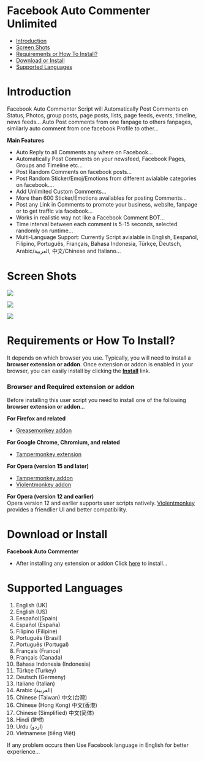 Facebook Auto Commenter Unlimited
=================================
- [Introduction](#introduction)
- [Screen Shots](#screen-shots)
- [Requirements or How To Install?](#requirements-or-how-to-install)
- [Download or Install](#download-or-install)
- [Supported Languages](#supported-languages)

Introduction
============
Facebook Auto Commenter Script will Automatically Post Comments on Status, Photos, group posts, page posts, lists, page feeds, events, timeline, news feeds... Auto Post comments from one fanpage to others fanpages, similarly auto comment from one facebook Profile to other...

<b>Main Features</b>
- Auto Reply to all Comments any where on Facebook...
- Automatically Post Comments on your newsfeed, Facebook Pages, Groups and Timeline etc...
- Post Random Comments on facebook posts...
- Post Random Sticker/Emoj/Emotions from different avialable categories on facebook....
- Add Unlimited Custom Comments...
- More than 600 Sticker/Emotions availables for posting Comments...
- Post any Link in Comments to promote your business, website, fanpage or to get traffic via facebook...
- Works in realistic way not like a Facebook Comment BOT...
- Time interval between each comment is 5-15 seconds, selected randomly on runtime...
- Multi-Language Support: Currently Script avialable in English, Eespañol, Filipino, Português, Français, Bahasa Indonesia, Türkçe, Deutsch, Arabic/العربية, 中文/Chinese and Italiano...

Screen Shots
=============
![](https://github.com/ZiaUrR3hman/FacebookAutoLikeProfessional/raw/master/images/FacebookAutoComment.png)

![](https://github.com/ZiaUrR3hman/FacebookAutoLikeProfessional/raw/master/images/FacebookAutoCommentReplyFreeBot.png)

![](https://github.com/ZiaUrR3hman/FacebookAutoLikeProfessional/raw/master/images/FacebookAutoRandomComments.png)


Requirements or How To Install?
==============================
It depends on which browser you use. Typically, you will need to install a <b>browser extension or addon</b>.
Once extension or addon is enabled in your browser, you can easily install by clicking the  <b>[Install](#download-or-install)</b> link.

<h3>Browser and Required extension or addon</h3>
Before installing this user script you need to install one of the following <b>browser extension or addon</b>...

<b>For Firefox and related</b>
  - [Greasemonkey addon](https://addons.mozilla.org/en-us/firefox/addon/greasemonkey)

<b>For Google Chrome, Chromium, and related</b>
  - [Tampermonkey extension](https://chrome.google.com/webstore/detail/tampermonkey/dhdgffkkebhmkfjojejmpbldmpobfkfo) <br>

<b>For Opera (version 15 and later)</b>
  - [Tampermonkey addon](https://addons.opera.com/en/extensions/details/tampermonkey-beta)<br>
  - [Violentmonkey addon](https://addons.opera.com/en/extensions/details/violent-monkey)

<b>For Opera (version 12 and earlier)</b><br>
Opera version 12 and earlier supports user scripts natively. [Violentmonkey](https://addons.opera.com/en/extensions/details/violent-monkey) provides a friendlier UI and better compatibility.

Download or Install
===================
<b>Facebook Auto Commenter</b>
- After installing any extension or addon Click [here](https://raw.githubusercontent.com/ZiaUrR3hman/FacebookAutoCommenter/master/FacebookAutoComment.user.js) to install...


Supported Languages
===================
1.	English (UK)<br>
2.	English (US)<br>
3.	Eespañol(Spain)<br>
4.	Español (España)<br>
5.	Filipino (Filipine)<br>
6.	Português (Brasil)<br>
7.	Português (Portugal)<br>
8.	Français (France)<br>
9.	Français (Canada)<br>
10.	Bahasa Indonesia (Indonesia)<br>
11.	Türkçe (Turkey)<br>
12.	Deutsch (Germeny)<br>
13.	Italiano (Italian)<br>
14.	Arabic (العربية)<br>
15.	Chinese (Taiwan) 中文(台灣)<br>
16.	Chinese (Hong Kong) 中文(香港)<br>
17.	Chinese (Simplified) 中文(简体)<br>
18.	Hindi (हिन्दी) <br>
19.	Urdu (اردو)<br>
20.	Vietnamese (tiếng Việt)<br>


If any problem occurs then Use Facebook language in English for better experience...